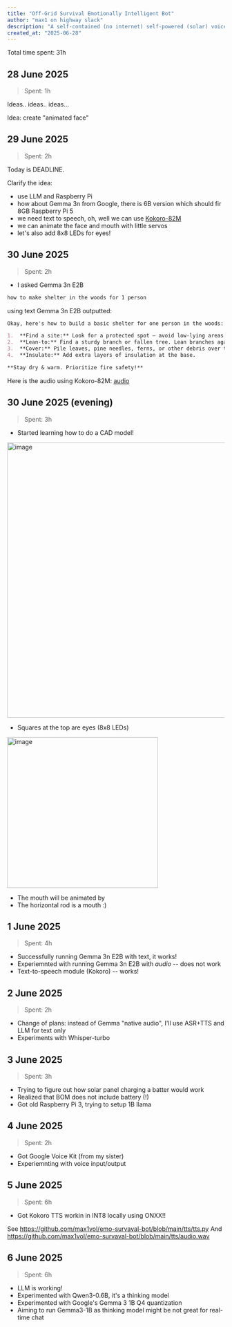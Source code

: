```yaml
---
title: "Off-Grid Survival Emotionally Intelligent Bot"
author: "max1 on highway slack"
description: "A self-contained (no internet) self-powered (solar) voice bot, exactly the one you need for survaval critical missions"
created_at: "2025-06-28"
---
```


Total time spent: 31h

## 28 June 2025

> Spent: 1h

Ideas.. ideas.. ideas...

Idea: create "animated face"

## 29 June 2025

> Spent: 2h

Today is DEADLINE.

Clarify the idea:

- use LLM and Raspberry Pi
- how about Gemma 3n from Google, there is 6B version which should fir 8GB Raspberry Pi 5
- we need text to speech, oh, well we can use [Kokoro-82M](https://huggingface.co/hexgrad/Kokoro-82M)
- we can animate the face and mouth with little servos
- let's also add 8x8 LEDs for eyes!

## 30 June 2025

> Spent: 2h

- I asked Gemma 3n E2B

```txt
how to make shelter in the woods for 1 person
```

using text Gemma 3n E2B outputted:

```md
Okay, here's how to build a basic shelter for one person in the woods:

1.  **Find a site:** Look for a protected spot – avoid low-lying areas prone to flooding. Consider wind direction.
2.  **Lean-to:** Find a sturdy branch or fallen tree. Lean branches against it at a 45-degree angle.
3.  **Cover:** Pile leaves, pine needles, ferns, or other debris over the branches for insulation and weather protection.
4.  **Insulate:** Add extra layers of insulation at the base.

**Stay dry & warm. Prioritize fire safety!**
```

Here is the audio using Kokoro-82M: [audio](https://github.com/max1vol/emo-survaval-bot/blob/main/samples/survaval-response-sample1.wav)

## 30 June 2025 (evening)

> Spent: 3h

- Started learning how to do a CAD model!

<img width="637" alt="image" src="https://github.com/user-attachments/assets/4bb23068-0d29-4b3c-803b-e87bd1571cb7" />
  
- Squares at the top are eyes (8x8 LEDs)
<img width="349" alt="image" src="https://github.com/user-attachments/assets/d3387a8c-0872-43b7-8194-b5bf8ae0187d" />

- The mouth will be animated by
- The horizontal rod is a mouth :)

## 1 June 2025

> Spent: 4h

- Successfully running Gemma 3n E2B with text, it works!
- Experiemnted with running Gemma 3n E2B with _audio_ -- does not work
- Text-to-speech module (Kokoro) -- works!

## 2 June 2025

> Spent: 2h

- Change of plans: instead of Gemma "native audio", I'll use ASR+TTS and LLM for text only
- Experiments with Whisper-turbo

## 3 June 2025

> Spent: 3h

- Trying to figure out how solar panel charging a batter would work
- Realized that BOM does not include battery (!)
- Got old Raspberry Pi 3, trying to setup 1B llama

## 4 June 2025

> Spent: 2h

- Got Google Voice Kit (from my sister)
- Experiemnting with voice input/output

## 5 June 2025

> Spent: 6h

- Got Kokoro TTS workin in INT8 locally using ONXX!!

See https://github.com/max1vol/emo-survaval-bot/blob/main/tts/tts.py
And https://github.com/max1vol/emo-survaval-bot/blob/main/tts/audio.wav

## 6 June 2025

> Spent: 6h

- LLM is working!
- Experimented with Qwen3-0.6B, it's a thinking model
- Experimented with Google's Gemma 3 1B Q4 quantization
- Aiming to run Gemma3-1B as thinking model might be not great for real-time chat
